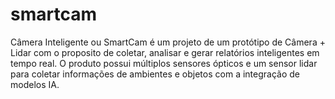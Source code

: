 # smartcam
Câmera Inteligente ou SmartCam é um projeto de um protótipo de Câmera + Lidar com o proposito de coletar, analisar e gerar relatórios inteligentes em tempo real. O produto possui múltiplos sensores ópticos e um sensor lidar para coletar informações de ambientes e objetos com a integração de modelos IA.
